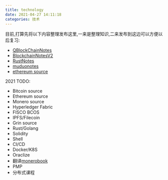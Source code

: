 ```yaml
---
title: technology
date: 2021-04-27 14:11:18
categories: 技术
---
```



目前,打算先将以下内容整理发布这里,一来是整理知识,二来发布到这边可以方便以后复习:

- [QBlockChainNotes](https://github.com/youngqqcn/QBlockChainNotes)
- [BlockchainNotesV2](https://github.com/youngqqcn/BlockchainNotesV2)
- [RustNotes](https://github.com/youngqqcn/RustNotes)
- [muduonotes](https://github.com/youngqqcn/muduonotes)
- [ethereum source](https://github.com/youngqqcn/Ethereum-tutorial)


2021 TODO:

- Bitcoin source
- Ethereum source
- Monero source
- Hyperledger Fabric
- FISCO BCOS
- IPFS/Filecoin
- Grin source
- Rust/Golang
- Solidity
- Shell
- CI/CD
- Docker/K8S
- Oraclize
- 翻译[monerobook](https://github.com/monerobook/monerobook)
- PMP
- 分布式课程



